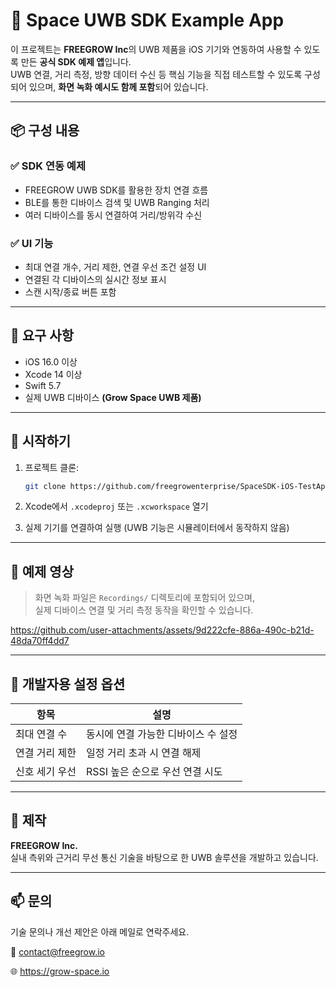 # 📡 Space UWB SDK Example App

이 프로젝트는 **FREEGROW Inc**의 UWB 제품을 iOS 기기와 연동하여 사용할 수 있도록 만든 **공식 SDK 예제 앱**입니다.  
UWB 연결, 거리 측정, 방향 데이터 수신 등 핵심 기능을 직접 테스트할 수 있도록 구성되어 있으며, **화면 녹화 예시도 함께 포함**되어 있습니다.

---

## 📦 구성 내용

### ✅ SDK 연동 예제
- FREEGROW UWB SDK를 활용한 장치 연결 흐름
- BLE를 통한 디바이스 검색 및 UWB Ranging 처리
- 여러 디바이스를 동시 연결하여 거리/방위각 수신

### ✅ UI 기능
- 최대 연결 개수, 거리 제한, 연결 우선 조건 설정 UI
- 연결된 각 디바이스의 실시간 정보 표시
- 스캔 시작/종료 버튼 포함


---

## 🔧 요구 사항

- iOS 16.0 이상
- Xcode 14 이상
- Swift 5.7
- 실제 UWB 디바이스 **(Grow Space UWB 제품)**

---

## 🚀 시작하기

1. 프로젝트 클론:
    ```bash
    git clone https://github.com/freegrowenterprise/SpaceSDK-iOS-TestApp.git
    ```

2. Xcode에서 `.xcodeproj` 또는 `.xcworkspace` 열기

3. 실제 기기를 연결하여 실행 (UWB 기능은 시뮬레이터에서 동작하지 않음)

---

## 🎥 예제 영상

> 화면 녹화 파일은 `Recordings/` 디렉토리에 포함되어 있으며,  
> 실제 디바이스 연결 및 거리 측정 동작을 확인할 수 있습니다.

https://github.com/user-attachments/assets/9d222cfe-886a-490c-b21d-48da70ff4dd7

---

## 🧭 개발자용 설정 옵션

| 항목 | 설명 |
|------|------|
| 최대 연결 수 | 동시에 연결 가능한 디바이스 수 설정 |
| 연결 거리 제한 | 일정 거리 초과 시 연결 해제 |
| 신호 세기 우선 | RSSI 높은 순으로 우선 연결 시도 |

---

## 🏢 제작

**FREEGROW Inc.**  
실내 측위와 근거리 무선 통신 기술을 바탕으로 한 UWB 솔루션을 개발하고 있습니다.

---

## 📫 문의

기술 문의나 개선 제안은 아래 메일로 연락주세요.

📮 contact@freegrow.io

🌐 https://grow-space.io




